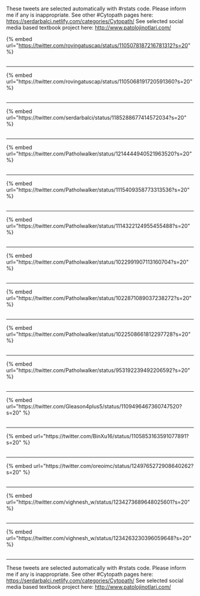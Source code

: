 

These tweets are selected automatically with #rstats code. Please inform me if any is inappropriate.
See other #Cytopath pages here: https://serdarbalci.netlify.com/categories/Cytopath/ 
See selected social media based textbook project here: http://www.patolojinotlari.com/

{% embed url="https://twitter.com/rovingatuscap/status/1105078187216781312?s=20" %}<br>
<br>
<hr>
{% embed url="https://twitter.com/rovingatuscap/status/1105068191720591360?s=20" %}<br>
<br>
<hr>
{% embed url="https://twitter.com/serdarbalci/status/1185288677414572034?s=20" %}<br>
<br>
<hr>
{% embed url="https://twitter.com/Patholwalker/status/1214444940521963520?s=20" %}<br>
<br>
<hr>
{% embed url="https://twitter.com/Patholwalker/status/1115409358773313536?s=20" %}<br>
<br>
<hr>
{% embed url="https://twitter.com/Patholwalker/status/1114322124955455488?s=20" %}<br>
<br>
<hr>
{% embed url="https://twitter.com/Patholwalker/status/1022991907113160704?s=20" %}<br>
<br>
<hr>
{% embed url="https://twitter.com/Patholwalker/status/1022871089037238272?s=20" %}<br>
<br>
<hr>
{% embed url="https://twitter.com/Patholwalker/status/1022508661812297728?s=20" %}<br>
<br>
<hr>
{% embed url="https://twitter.com/Patholwalker/status/953192239492206592?s=20" %}<br>
<br>
<hr>
{% embed url="https://twitter.com/Gleason4plus5/status/1109496467360747520?s=20" %}<br>
<br>
<hr>
{% embed url="https://twitter.com/BinXu16/status/1105853163591077891?s=20" %}<br>
<br>
<hr>
{% embed url="https://twitter.com/oreoimc/status/1249765272908640262?s=20" %}<br>
<br>
<hr>
{% embed url="https://twitter.com/vighnesh_w/status/1234273689648025601?s=20" %}<br>
<br>
<hr>
{% embed url="https://twitter.com/vighnesh_w/status/1234263230396059648?s=20" %}<br>
<br>
<hr>


These tweets are selected automatically with #rstats code. Please inform me if any is inappropriate.
See other #Cytopath pages here: https://serdarbalci.netlify.com/categories/Cytopath/ 
See selected social media based textbook project here: http://www.patolojinotlari.com/
